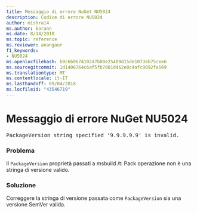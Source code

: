 ```yaml
---
title: Messaggio di errore NuGet NU5024
description: Codice di errore NU5024
author: mishra14
ms.author: karann
ms.date: 8/14/2018
ms.topic: reference
ms.reviewer: anangaur
f1_keywords:
- NU5024
ms.openlocfilehash: b9c6b9674102d7b88e25409d15de1073eb75cee6
ms.sourcegitcommit: 1d1406764c6af5fb7801d462e0c4afc9092fa569
ms.translationtype: MT
ms.contentlocale: it-IT
ms.lasthandoff: 09/04/2018
ms.locfileid: "43546719"
---
```

# <a name="nuget-error-nu5024"></a>Messaggio di errore NuGet NU5024
<pre>PackageVersion string specified '9.9.9.9.9' is invalid.</pre>

### <a name="issue"></a>Problema

Il `PackageVersion` proprietà passati a msbuild /t: Pack operazione non è una stringa di versione valido.


### <a name="solution"></a>Soluzione

Correggere la stringa di versione passata come `PackageVersion` sia una versione SemVer valida.

